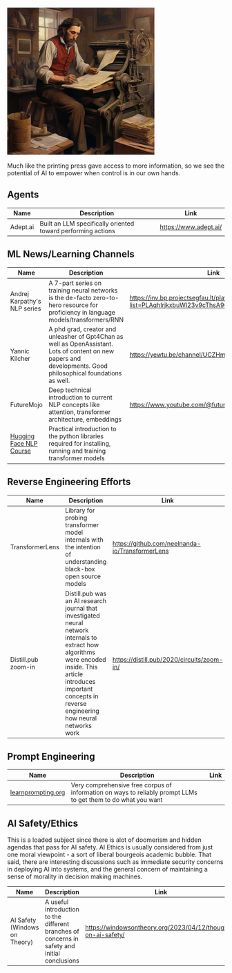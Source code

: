 ![working the printing press](https://github.com/adalanacademy/awesome-opensource-ml/blob/master/static/printingpresser1.png)

Much like the printing press gave access to more information, so we see the potential of AI to empower when control is in our own hands.

## Agents
| Name | Description | Link |
| ---- | ----------- | ---- |
| Adept.ai | Built an LLM specifically oriented toward performing actions | https://www.adept.ai/ |

## ML News/Learning Channels
| Name | Description | Link |
| ---- | ----------- | ---- |
| Andrej Karpathy's NLP series | A 7-part series on training neural networks is the de-facto zero-to-hero resource for proficiency in language models/transformers/RNN | https://inv.bp.projectsegfau.lt/playlist?list=PLAqhIrjkxbuWI23v9cThsA9GvCAUhRvKZ |
| Yannic Kilcher | A phd grad, creator and unleasher of Gpt4Chan as well as OpenAssistant. Lots of content on new papers and developments. Good philosophical foundations as well. | https://yewtu.be/channel/UCZHmQk67mSJgfCCTn7xBfew |
| FutureMojo | Deep technical introduction to current NLP concepts like attention, transformer architecture, embeddings | https://www.youtube.com/@futuremojo/videos |
| [Hugging Face NLP Course](https://huggingface.co/learn/nlp-course/chapter0/1?fw=tf) | Practical introduction to the python libraries required for installing, running and training transformer models | |

## Reverse Engineering Efforts
| Name | Description | Link |
| ---- | ----------- | ---- |
|TransformerLens | Library for probing transformer model internals with the intention of understanding black-box open source models | https://github.com/neelnanda-io/TransformerLens |
|Distill.pub zoom-in | Distill.pub was an AI research journal that investigated neural network internals to extract how algorithms were encoded inside. This article introduces important concepts in reverse engineering how neural networks work | https://distill.pub/2020/circuits/zoom-in/ |

## Prompt Engineering
| Name | Description | Link |
| ---- | ----------- | ---- |
| [learnprompting.org](https://learnprompting.org/) | Very comprehensive free corpus of information on ways to reliably prompt LLMs to get them to do what you want | |

## AI Safety/Ethics
This is a loaded subject since there is alot of doomerism and hidden agendas that pass for AI safety. AI Ethics is usually considered from just one moral viewpoint - a sort of liberal bourgeois academic bubble. That said, there are interesting discussions such as immediate security concerns in deploying AI into systems, and the general concern of maintaining a sense of morality in decision making machines.

| Name | Description | Link |
| ---- | ----------- | ---- |
| AI Safety (Windows on Theory) | A useful introduction to the different branches of concerns in safety and initial conclusions | https://windowsontheory.org/2023/04/12/thoughts-on-ai-safety/ |
